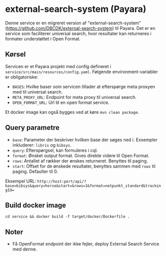 # external-search-system (Payara)

Denne service er en migreret version af "external-search-system" (<https://github.com/DBCDK/external-search-system>) til Payara.
Det er en service som faciliterer universal search, hvor resultater kan returneres i formater understøttet i Open Format.

## Kørsel
Servicen er et Payara projekt med config defineret i `service/src/main/resources/config.yaml`. 
Følgende environment-variabler er obligatoriske:
 - `BASES`: Hvilke baser som servicen tillader at efterspørge meta proxyen med til universal search.
 - `META_PROXY_URL`: Endpoint for meta proxy til universal search.
 - `OPEN_FORMAT_URL`: Url til en open format service. 
 
Et docker image kan også bygges ved at køre `mvn clean package`.

## Query parametre
 - `base`: Parameter der beskriver hvilken base der søges ned i. Exsempler inkluderer: `libris` og `bibsys`.
 - `query`: Efterspørgsel, kan formuleres i cql.
 - `format`: Ønsket output format. Gives direkte videre til Open Format.
 - `rows`: Antallet af rækker der ønskes returneret. Benyttes til paging.
 - `start`: Offset for de ønskede resultater, benyttes sammen med `rows` til paging. Defaulter til 0.
 
Eksempel URL:
`http://host:port/api/?base=bibsys&query=horse&start=&rows=1&format=netpunkt_standard&trackingId=`
 
## Build docker image
`cd service && docker build -f target/docker/Dockerfile .`
 
## Noter
 - Få OpenFormat endpoint der ikke fejler, deploy External Search Service med denne.
